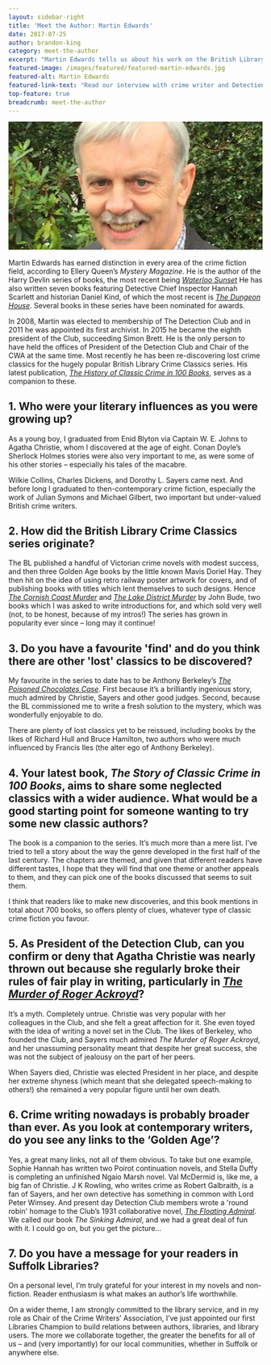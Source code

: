 ```yaml
---
layout: sidebar-right
title: 'Meet the Author: Martin Edwards'
date: 2017-07-25
author: brandon-king
category: meet-the-author
excerpt: "Martin Edwards tells us about his work on the British Library Crime Classics series and the importance of libraries for authors, and puts a rumour about Agatha Christie to rest."
featured-image: /images/featured/featured-martin-edwards.jpg
featured-alt: Martin Edwards
featured-link-text: "Read our interview with crime writer and Detection Club president Martin Edwards."
top-feature: true
breadcrumb: meet-the-author
---
```


![Martin Edwards](/images/featured/featured-martin-edwards.jpg)

Martin Edwards has earned distinction in every area of the crime fiction field, according to Ellery Queen’s <cite>Mystery Magazine</cite>. He is the author of the Harry Devlin series of books, the most recent being [<cite>Waterloo Sunset</cite>](https://suffolk.spydus.co.uk/cgi-bin/spydus.exe/ENQ/OPAC/BIBENQ?BRN=63912) He has also written seven books featuring Detective Chief Inspector Hannah Scarlett and historian Daniel Kind, of which the most recent is [<cite>The Dungeon House</cite>](https://suffolk.spydus.co.uk/cgi-bin/spydus.exe/ENQ/OPAC/BIBENQ?BRN=1812911). Several books in these series have been nominated for awards.

In 2008, Martin was elected to membership of The Detection Club and in 2011 he was appointed its first archivist. In 2015 he became the eighth president of the Club, succeeding Simon Brett. He is the only person to have held the offices of President of the Detection Club and Chair of the CWA at the same time. Most recently he has been re-discovering lost crime classics for the hugely popular British Library Crime Classics series. His latest publication, [<cite>The History of Classic Crime in 100 Books</cite>](https://suffolk.spydus.co.uk/cgi-bin/spydus.exe/ENQ/OPAC/BIBENQ?BRN=2181612), serves as a companion to these.

## 1. Who were your literary influences as you were growing up?

As a young boy, I graduated from Enid Blyton via Captain W. E. Johns to Agatha Christie, whom I discovered at the age of eight. Conan Doyle’s Sherlock Holmes stories were also very important to me, as were some of his other stories – especially his tales of the macabre.

Wilkie Collins, Charles Dickens, and Dorothy L. Sayers came next. And before long I graduated to then-contemporary crime fiction, especially the work of Julian Symons and Michael Gilbert, two important but under-valued British crime writers.

## 2. How did the British Library Crime Classics series originate?

The BL published a handful of Victorian crime novels with modest success, and then three Golden Age books by the little known Mavis Doriel Hay. They then hit on the idea of using retro railway poster artwork for covers, and of publishing books with titles which lent themselves to such designs. Hence [<cite>The Cornish Coast Murder</cite>](https://suffolk.spydus.co.uk/cgi-bin/spydus.exe/ENQ/OPAC/BIBENQ?BRN=1541083) and [<cite>The Lake District Murder</cite>](https://suffolk.spydus.co.uk/cgi-bin/spydus.exe/ENQ/OPAC/BIBENQ?BRN=1541084) by John Bude, two books which I was asked to write introductions for, and which sold very well (not, to be honest, because of my intros!) The series has grown in popularity ever since – long may it continue!

## 3. Do you have a favourite 'find' and do you think there are other 'lost' classics to be discovered?

My favourite in the series to date has to be Anthony Berkeley’s [<cite>The Poisoned Chocolates Case</cite>](https://suffolk.spydus.co.uk/cgi-bin/spydus.exe/ENQ/OPAC/BIBENQ?BRN=2020936). First because it’s a brilliantly ingenious story, much admired by Christie, Sayers and other good judges. Second, because the BL commissioned me to write a fresh solution to the mystery, which was wonderfully enjoyable to do.

There are plenty of lost classics yet to be reissued, including books by the likes of Richard Hull and Bruce Hamilton, two authors who were much influenced by Francis Iles (the alter ego of Anthony Berkeley).

## 4. Your latest book, <cite>The Story of Classic Crime in 100 Books</cite>, aims to share some neglected classics with a wider audience. What would be a good starting point for someone wanting to try some new classic authors?

The book is a companion to the series. It’s much more than a mere list. I’ve tried to tell a story about the way the genre developed in the first half of the last century. The chapters are themed, and given that different readers have different tastes, I hope that they will find that one theme or another appeals to them, and they can pick one of the books discussed that seems to suit them.

I think that readers like to make new discoveries, and this book mentions in total about 700 books, so offers plenty of clues, whatever type of classic crime fiction you favour.

## 5. As President of the Detection Club, can you confirm or deny that Agatha Christie was nearly thrown out because she regularly broke their rules of fair play in writing, particularly in [<cite>The Murder of Roger Ackroyd</cite>](https://suffolk.spydus.co.uk/cgi-bin/spydus.exe/ENQ/OPAC/BIBENQ?BRN=59657)?

It’s a myth. Completely untrue. Christie was very popular with her colleagues in the Club, and she felt a great affection for it. She even toyed with the idea of writing a novel set in the Club. The likes of Berkeley, who founded the Club, and Sayers much admired <cite>The Murder of Roger Ackroyd</cite>, and her unassuming personality meant that despite her great success, she was not the subject of jealousy on the part of her peers.

When Sayers died, Christie was elected President in her place, and despite her extreme shyness (which meant that she delegated speech-making to others!) she remained a very popular figure until her own death.

## 6. Crime writing nowadays is probably broader than ever. As you look at contemporary writers, do you see any links to the ‘Golden Age’?

Yes, a great many links, not all of them obvious. To take but one example, Sophie Hannah has written two Poirot continuation novels, and Stella Duffy is completing an unfinished Ngaio Marsh novel. Val McDermid is, like me, a big fan of Christie. J K Rowling, who writes crime as Robert Galbraith, is a fan of Sayers, and her own detective has something in common with Lord Peter Wimsey. And present day Detection Club members wrote a 'round robin' homage to the Club’s 1931 collaborative novel, [<cite>The Floating Admiral</cite>](https://suffolk.spydus.co.uk/cgi-bin/spydus.exe/ENQ/OPAC/BIBENQ?BRN=105114). We called our book <cite>The Sinking Admiral</cite>, and we had a great deal of fun with it. I could go on, but you get the picture...

## 7. Do you have a message for your readers in Suffolk Libraries?

On a personal level, I’m truly grateful for your interest in my novels and non-fiction. Reader enthusiasm is what makes an author’s life worthwhile.

On a wider theme, I am strongly committed to the library service, and in my role as Chair of the Crime Writers’ Association, I’ve just appointed our first Libraries Champion to build relations between authors, libraries, and library users. The more we collaborate together, the greater the benefits for all of us – and (very importantly) for our local communities, whether in Suffolk or anywhere else.
